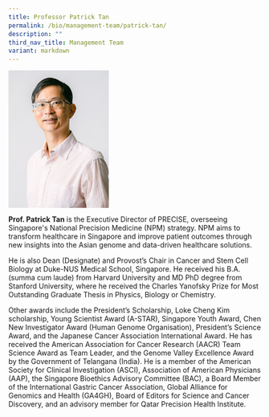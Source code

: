```yaml
---
title: Professor Patrick Tan
permalink: /bio/management-team/patrick-tan/
description: ""
third_nav_title: Management Team
variant: markdown
---
```

<img src="/images/Bio/Management%20Team/professor%20patrick%20tan.jpg" align="center" style="width:200px">

**Prof. Patrick Tan** is the Executive Director of PRECISE, overseeing Singapore's National Precision Medicine (NPM) strategy. NPM aims to transform healthcare in Singapore and improve patient outcomes through new insights into the Asian genome and data-driven healthcare solutions.

He is also Dean (Designate) and Provost’s Chair in Cancer and Stem Cell Biology at Duke-NUS Medical School, Singapore. He received his B.A. (summa cum laude) from Harvard University and MD PhD degree from Stanford University, where he received the Charles Yanofsky Prize for Most Outstanding Graduate Thesis in Physics, Biology or Chemistry.

Other awards include the President’s Scholarship, Loke Cheng Kim scholarship, Young Scientist Award (A-STAR), Singapore Youth Award, Chen New Investigator Award (Human Genome Organisation), President’s Science Award, and the Japanese Cancer Association International Award. He has received the American Association for Cancer Research (AACR) Team Science Award as Team Leader, and the Genome Valley Excellence Award by the Government of Telangana (India). He is a member of the American Society for Clinical Investigation (ASCI), Association of American Physicians (AAP), the Singapore Bioethics Advisory Committee (BAC), a Board Member of the International Gastric Cancer Association, Global Alliance for Genomics and Health (GA4GH), Board of Editors for Science and Cancer Discovery, and an advisory member for Qatar Precision Health Institute.
